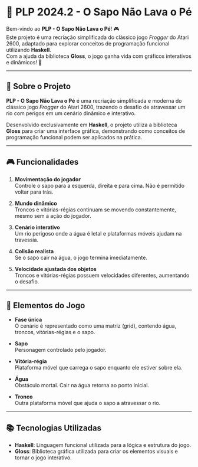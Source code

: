 # 🐸 PLP 2024.2 - O Sapo Não Lava o Pé  

Bem-vindo ao **PLP - O Sapo Não Lava o Pé**! 🎮  
Este projeto é uma recriação simplificada do clássico jogo *Frogger* do Atari 2600, adaptado para explorar conceitos de programação funcional utilizando **Haskell**.  
Com a ajuda da biblioteca **Gloss**, o jogo ganha vida com gráficos interativos e dinâmicos! 🌟  

---

## 📜 Sobre o Projeto  

**PLP - O Sapo Não Lava o Pé** é uma recriação simplificada e moderna do clássico jogo *Frogger* do Atari 2600, trazendo o desafio de atravessar um rio com perigos em um cenário dinâmico e interativo.  

Desenvolvido exclusivamente em **Haskell**, o projeto utiliza a biblioteca **Gloss** para criar uma interface gráfica, demonstrando como conceitos de programação funcional podem ser aplicados na prática.  

---

## 🎮 Funcionalidades  

1. **Movimentação do jogador**  
   Controle o sapo para a esquerda, direita e para cima. Não é permitido voltar para trás.  

2. **Mundo dinâmico**  
   Troncos e vitórias-régias continuam se movendo constantemente, mesmo sem a ação do jogador.  

3. **Cenário interativo**  
   Um rio perigoso onde a água é letal e plataformas móveis ajudam na travessia.  

4. **Colisão realista**  
   Se o sapo cair na água, o jogo termina imediatamente.  

5. **Velocidade ajustada dos objetos**  
   Troncos e vitórias-régias possuem velocidades diferentes, aumentando o desafio.  

---

## 🌟 Elementos do Jogo  

- **Fase única**  
  O cenário é representado como uma matriz (grid), contendo água, troncos, vitórias-régias e o sapo.  

- **Sapo**  
  Personagem controlado pelo jogador.  

- **Vitória-régia**  
  Plataforma móvel que carrega o sapo enquanto ele estiver sobre ela.  

- **Água**  
  Obstáculo mortal. Cair na água retorna ao ponto inicial.  

- **Tronco**  
  Outra plataforma móvel que ajuda o sapo a atravessar o rio.  

---

## 📚 Tecnologias Utilizadas  

- **Haskell**: Linguagem funcional utilizada para a lógica e estrutura do jogo.  
- **Gloss**: Biblioteca gráfica utilizada para criar os elementos visuais e tornar o jogo interativo.  
